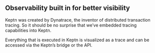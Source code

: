 ## Observability built in for better visibility 

Keptn was created by Dynatrace, the inventor of distributed transaction tracing. So it should be no surprise that we’ve embedded tracing capabilities into Keptn.

Everything that is executed in Keptn is visualized as a trace and can be accessed via the Keptn’s bridge or the API.
